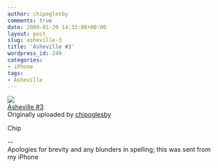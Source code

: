 ```yaml
---
author: chipoglesby
comments: true
date: 2009-01-20 14:32:00+00:00
layout: post
slug: asheville-3
title: 'Asheville #3'
wordpress_id: 249
categories:
- iPhone
tags:
- Asheville
---
```


[![](http://farm4.static.flickr.com/3478/3212103727_be0495cd0f.jpg)](http://www.flickr.com/photos/chipoglesby/3212103727/)  
[Asheville #3](http://www.flickr.com/photos/chipoglesby/3212103727/)  
Originally uploaded by [chipoglesby](http://www.flickr.com/people/chipoglesby/)

Chip  
  
--  
Apologies for brevity and any blunders in spelling; this was sent from  
my iPhone  

